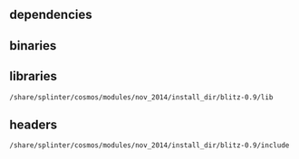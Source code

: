 ## dependencies

## binaries

	

## libraries

	/share/splinter/cosmos/modules/nov_2014/install_dir/blitz-0.9/lib

## headers

	/share/splinter/cosmos/modules/nov_2014/install_dir/blitz-0.9/include
